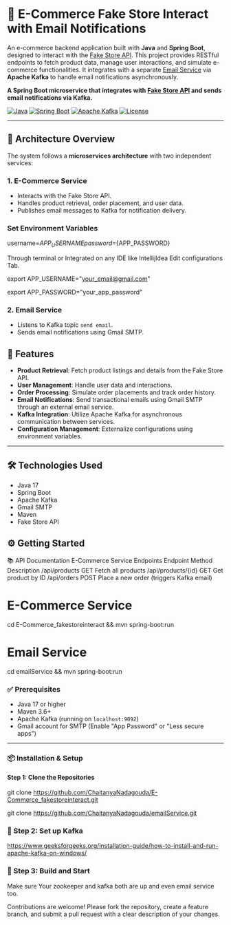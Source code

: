 
# 🛒 E-Commerce Fake Store Interact with Email Notifications  

An e-commerce backend application built with **Java** and **Spring Boot**, designed to interact with the [Fake Store API](https://fakestoreapi.com/). This project provides RESTful endpoints to fetch product data, manage user interactions, and simulate e-commerce functionalities. It integrates with a separate [Email Service](https://github.com/ChaitanyaNadagouda/emailService) via **Apache Kafka** to handle email notifications asynchronously.

**A Spring Boot microservice that integrates with [Fake Store API](https://fakestoreapi.com/) and sends email notifications via Kafka.**  

[![Java](https://img.shields.io/badge/Java-17%2B-orange?logo=openjdk)](https://openjdk.org/)
[![Spring Boot](https://img.shields.io/badge/Spring%20Boot-3.1%2B-brightgreen?logo=spring)](https://spring.io/)
[![Apache Kafka](https://img.shields.io/badge/Apache%20Kafka-3.0%2B-black?logo=apachekafka)](https://kafka.apache.org/)
[![License](https://img.shields.io/badge/License-MIT-blue)](LICENSE)

---

## 🧱 Architecture Overview

The system follows a **microservices architecture** with two independent services:

### 1. **E-Commerce Service**
- Interacts with the Fake Store API.
- Handles product retrieval, order placement, and user data.
- Publishes email messages to Kafka for notification delivery.

### Set Environment Variables

username=${APP_USERNAME}  
password=${APP_PASSWORD}  

Through terminal or Integrated on any IDE like IntellijIdea Edit configurations Tab.

export APP_USERNAME="your_email@gmail.com"

export APP_PASSWORD="your_app_password"



### 2. **Email Service**
- Listens to Kafka topic `send email`.
- Sends email notifications using Gmail SMTP.


## 🚀 Features

- **Product Retrieval**: Fetch product listings and details from the Fake Store API.
- **User Management**: Handle user data and interactions.
- **Order Processing**: Simulate order placements and track order history.
- **Email Notifications**: Send transactional emails using Gmail SMTP through an external email service.
- **Kafka Integration**: Utilize Apache Kafka for asynchronous communication between services.
- **Configuration Management**: Externalize configurations using environment variables.

---

## 🛠 Technologies Used

- Java 17  
- Spring Boot  
- Apache Kafka  
- Gmail SMTP  
- Maven  
- Fake Store API  

## ⚙️ Getting Started

📚 API Documentation
E-Commerce Service Endpoints
Endpoint	Method	Description
/api/products	GET	Fetch all products
/api/products/{id}	GET	Get product by ID
/api/orders	POST	Place a new order (triggers Kafka email)

# E-Commerce Service 
cd E-Commerce_fakestoreinteract && mvn spring-boot:run

# Email Service 
cd emailService && mvn spring-boot:run

### ✅ Prerequisites

- Java 17 or higher
- Maven 3.6+
- Apache Kafka (running on `localhost:9092`)
- Gmail account for SMTP (Enable "App Password" or "Less secure apps")

---

### 📦 Installation & Setup

#### Step 1: Clone the Repositories

git clone https://github.com/ChaitanyaNadagouda/E-Commerce_fakestoreinteract.git

git clone https://github.com/ChaitanyaNadagouda/emailService.git


### 📌 Step 2: Set up Kafka

https://www.geeksforgeeks.org/installation-guide/how-to-install-and-run-apache-kafka-on-windows/


### 📌 Step 3: Build and Start
Make sure Your zookeeper and kafka both are up and even email service too.


Contributions are welcome!
Please fork the repository, create a feature branch, and submit a pull request with a clear description of your changes.


